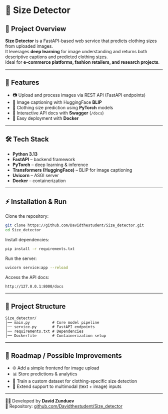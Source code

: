 # 👕 Size Detector


## 📌 Project Overview  
**Size Detector** is a FastAPI-based web service that predicts clothing sizes from uploaded images.  
It leverages **deep learning** for image understanding and returns both descriptive captions and predicted clothing sizes.  
Ideal for **e-commerce platforms, fashion retailers, and research projects**.  

---

## 🚀 Features  
- 📷 Upload and process images via REST API (FastAPI endpoints)  
- 🧠 Image captioning with HuggingFace **BLIP**  
- 📏 Clothing size prediction using **PyTorch** models  
- 📑 Interactive API docs with **Swagger** (`/docs`)  
- 🐳 Easy deployment with **Docker**  

---

## 🛠️ Tech Stack  
- **Python 3.13**  
- **FastAPI** – backend framework  
- **PyTorch** – deep learning & inference  
- **Transformers (HuggingFace)** – BLIP for image captioning  
- **Uvicorn** – ASGI server  
- **Docker** – containerization  

---

## ⚡ Installation & Run  

Clone the repository:  
```bash
git clone https://github.com/Davidthestudent/Size_detector.git
cd Size_detector
```

Install dependencies:  
```bash
pip install -r requirements.txt
```

Run the server:  
```bash
uvicorn service:app --reload
```

Access the API docs:  
```
http://127.0.0.1:8000/docs
```

---

## 📂 Project Structure  
```
Size_detector/
│── main.py          # Core model pipeline
│── service.py       # FastAPI endpoints
│── requirements.txt # Dependencies
│── Dockerfile       # Containerization setup
```

---

## 🔮 Roadmap / Possible Improvements  
- 🌐 Add a simple frontend for image upload  
- 📊 Store predictions & analytics  
- 🎯 Train a custom dataset for clothing-specific size detection  
- 🔗 Extend support to multimodal (text + image) inputs  

---

👨‍💻 Developed by **David Zunduev**  
📌 Repository: [github.com/Davidthestudent/Size_detector](https://github.com/Davidthestudent/Size_detector)
